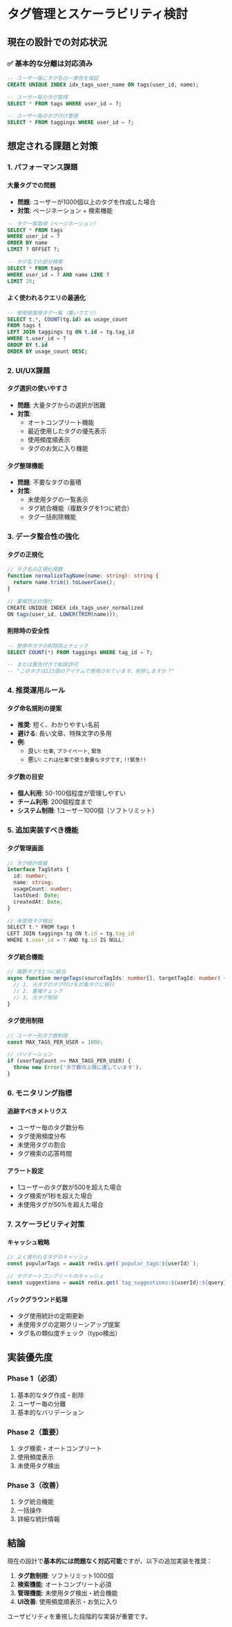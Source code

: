 # タグ管理とスケーラビリティ検討

## 現在の設計での対応状況

### ✅ 基本的な分離は対応済み
```sql
-- ユーザー毎にタグ名の一意性を保証
CREATE UNIQUE INDEX idx_tags_user_name ON tags(user_id, name);

-- ユーザー毎のタグ取得
SELECT * FROM tags WHERE user_id = ?;

-- ユーザー毎のタグ付け管理
SELECT * FROM taggings WHERE user_id = ?;
```

## 想定される課題と対策

### 1. パフォーマンス課題

#### 大量タグでの問題
- **問題**: ユーザーが1000個以上のタグを作成した場合
- **対策**: ページネーション + 検索機能
```sql
-- タグ一覧取得（ページネーション）
SELECT * FROM tags 
WHERE user_id = ? 
ORDER BY name 
LIMIT ? OFFSET ?;

-- タグ名での部分検索
SELECT * FROM tags 
WHERE user_id = ? AND name LIKE ? 
LIMIT 20;
```

#### よく使われるクエリの最適化
```sql
-- 使用頻度順タグ一覧（重いクエリ）
SELECT t.*, COUNT(tg.id) as usage_count
FROM tags t
LEFT JOIN taggings tg ON t.id = tg.tag_id
WHERE t.user_id = ?
GROUP BY t.id
ORDER BY usage_count DESC;
```

### 2. UI/UX課題

#### タグ選択の使いやすさ
- **問題**: 大量タグからの選択が困難
- **対策**: 
  - オートコンプリート機能
  - 最近使用したタグの優先表示
  - 使用頻度順表示
  - タグのお気に入り機能

#### タグ整理機能
- **問題**: 不要なタグの蓄積
- **対策**:
  - 未使用タグの一覧表示
  - タグ統合機能（複数タグを1つに統合）
  - タグ一括削除機能

### 3. データ整合性の強化

#### タグの正規化
```typescript
// タグ名の正規化関数
function normalizeTagName(name: string): string {
  return name.trim().toLowerCase();
}

// 重複防止の強化
CREATE UNIQUE INDEX idx_tags_user_normalized 
ON tags(user_id, LOWER(TRIM(name)));
```

#### 削除時の安全性
```sql
-- 使用中タグの削除防止チェック
SELECT COUNT(*) FROM taggings WHERE tag_id = ?;

-- または警告付きで削除許可
-- "このタグは123個のアイテムで使用されています。削除しますか？"
```

### 4. 推奨運用ルール

#### タグ命名規則の提案
- **推奨**: 短く、わかりやすい名前
- **避ける**: 長い文章、特殊文字の多用
- **例**: 
  - 良い: `仕事`, `プライベート`, `緊急`
  - 悪い: `これは仕事で使う重要なタグです`, `!!緊急!!`

#### タグ数の目安
- **個人利用**: 50-100個程度が管理しやすい
- **チーム利用**: 200個程度まで
- **システム制限**: 1ユーザー1000個（ソフトリミット）

### 5. 追加実装すべき機能

#### タグ管理画面
```typescript
// タグ統計情報
interface TagStats {
  id: number;
  name: string;
  usageCount: number;
  lastUsed: Date;
  createdAt: Date;
}

// 未使用タグ検出
SELECT t.* FROM tags t
LEFT JOIN taggings tg ON t.id = tg.tag_id
WHERE t.user_id = ? AND tg.id IS NULL;
```

#### タグ統合機能
```typescript
// 複数タグを1つに統合
async function mergeTags(sourceTagIds: number[], targetTagId: number) {
  // 1. 元タグのタグ付けを対象タグに移行
  // 2. 重複チェック
  // 3. 元タグ削除
}
```

#### タグ使用制限
```typescript
// ユーザー別タグ数制限
const MAX_TAGS_PER_USER = 1000;

// バリデーション
if (userTagCount >= MAX_TAGS_PER_USER) {
  throw new Error('タグ数の上限に達しています');
}
```

### 6. モニタリング指標

#### 追跡すべきメトリクス
- ユーザー毎のタグ数分布
- タグ使用頻度分布
- 未使用タグの割合
- タグ検索の応答時間

#### アラート設定
- 1ユーザーのタグ数が500を超えた場合
- タグ検索が1秒を超えた場合
- 未使用タグが50%を超えた場合

### 7. スケーラビリティ対策

#### キャッシュ戦略
```typescript
// よく使われるタグのキャッシュ
const popularTags = await redis.get(`popular_tags:${userId}`);

// タグオートコンプリートのキャッシュ
const suggestions = await redis.get(`tag_suggestions:${userId}:${query}`);
```

#### バックグラウンド処理
- タグ使用統計の定期更新
- 未使用タグの定期クリーンアップ提案
- タグ名の類似度チェック（typo検出）

## 実装優先度

### Phase 1（必須）
1. 基本的なタグ作成・削除
2. ユーザー毎の分離
3. 基本的なバリデーション

### Phase 2（重要）
1. タグ検索・オートコンプリート
2. 使用頻度表示
3. 未使用タグ検出

### Phase 3（改善）
1. タグ統合機能
2. 一括操作
3. 詳細な統計情報

## 結論

現在の設計で**基本的には問題なく対応可能**ですが、以下の追加実装を推奨：

1. **タグ数制限**: ソフトリミット1000個
2. **検索機能**: オートコンプリート必須
3. **管理機能**: 未使用タグ検出・統合機能
4. **UI改善**: 使用頻度順表示・お気に入り

ユーザビリティを重視した段階的な実装が重要です。